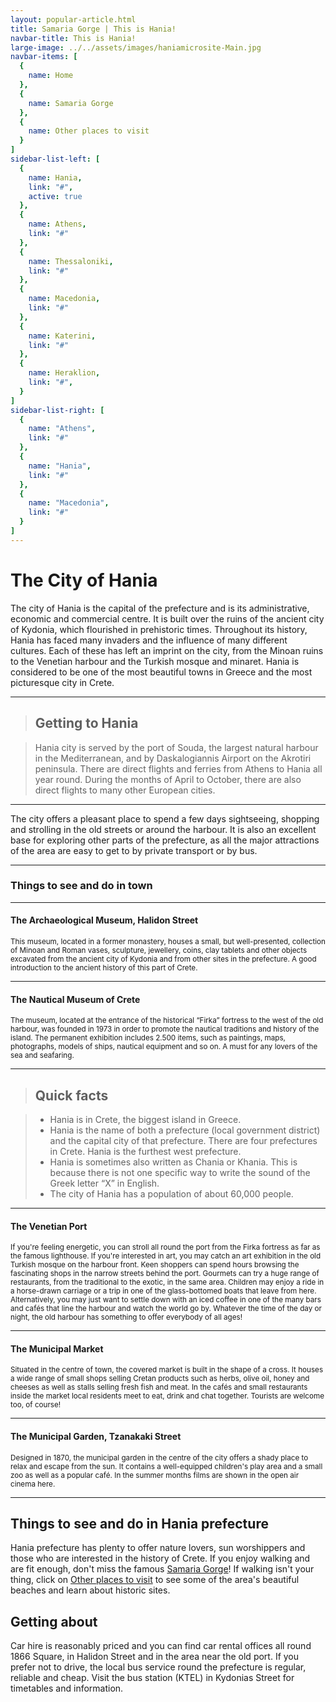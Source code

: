 ```yaml
---
layout: popular-article.html
title: Samaria Gorge | This is Hania!
navbar-title: This is Hania!
large-image: ../../assets/images/haniamicrosite-Main.jpg
navbar-items: [
  {
    name: Home
  },
  {
    name: Samaria Gorge
  },
  {
    name: Other places to visit
  }
]
sidebar-list-left: [
  {
    name: Hania,
    link: "#",
    active: true
  },
  {
    name: Athens,
    link: "#"
  },
  {
    name: Thessaloniki,
    link: "#"
  },
  {
    name: Macedonia,
    link: "#"
  },
  {
    name: Katerini,
    link: "#"
  },
  {
    name: Heraklion,
    link: "#",
  }
]
sidebar-list-right: [
  {
    name: "Athens",
    link: "#"
  },
  {
    name: "Hania",
    link: "#"
  },
  {
    name: "Macedonia",
    link: "#"
  }
]
---
```


# The City of Hania

The city of Hania is the capital of the prefecture and is its administrative, economic and commercial centre. It is built over the ruins of the ancient city of Kydonia, which flourished in prehistoric times. Throughout its history, Hania has faced many invaders and the influence of many different cultures. Each of these has left an imprint on the city, from the Minoan ruins to the Venetian harbour and the Turkish mosque and minaret. Hania is considered to be one of the most beautiful towns in Greece and the most picturesque city in Crete.

***
> ## Getting to Hania

>Hania city is served by the port of Souda, the largest natural harbour in the Mediterranean, and by Daskalogiannis Airport on the Akrotiri peninsula. There are direct flights and ferries from Athens to Hania all year round. During the months of April to October, there are also direct flights to many other European cities.

***

The city offers a pleasant place to spend a few days sightseeing, shopping and strolling in the old streets or around the harbour. It is also an excellent base for exploring other parts of the prefecture, as all the major attractions of the area are easy to get to by private transport or by bus.

***
### Things to see and do in town

***

#### The Archaeological Museum, Halidon Street

<small>This museum, located in a former monastery, houses a small, but well-presented, collection of Minoan and Roman vases, sculpture, jewellery, coins, clay tablets and other objects excavated from the ancient city of Kydonia and from other sites in the prefecture. A good introduction to the ancient history of this part of Crete.</small>

---

#### The Nautical Museum of Crete

<small>The museum, located at the entrance of the historical “Firka” fortress to the west of the old harbour, was founded in 1973 in order to promote the nautical traditions and history of the island. The permanent exhibition includes 2.500 items, such as paintings, maps, photographs, models of ships, nautical equipment and so on. A must for any lovers of the sea and seafaring.</small>

***
> ## Quick facts

>*   Hania is in Crete, the biggest island in Greece.
>*   Hania is the name of both a prefecture (local government district) and the capital city of that prefecture. There are four prefectures in Crete. Hania is the furthest west prefecture.
>*   Hania is sometimes also written as Chania or Khania. This is because there is not one specific way to write the sound of the Greek letter “X” in English.
>*   The city of Hania has a population of about 60,000 people.

***

#### The Venetian Port

<small> If you're feeling energetic, you can stroll all round the port from the Firka fortress as far as the famous lighthouse. If you're interested in art, you may catch an art exhibition in the old Turkish mosque on the harbour front. Keen shoppers can spend hours browsing the fascinating shops in the narrow streets behind the port. Gourmets can try a huge range of restaurants, from the traditional to the exotic, in the same area. Children may enjoy a ride in a horse-drawn carriage or a trip in one of the glass-bottomed boats that leave from here. Alternatively, you may just want to settle down with an iced coffee in one of the many bars and cafés that line the harbour and watch the world go by. Whatever the time of the day or night, the old harbour has something to offer everybody of all ages!</small>

***
#### The Municipal Market

<small>Situated in the centre of town, the covered market is built in the shape of a cross. It houses a wide range of small shops selling Cretan products such as herbs, olive oil, honey and cheeses as well as stalls selling fresh fish and meat. In the cafés and small restaurants inside the market local residents meet to eat, drink and chat together. Tourists are welcome too, of course!</small>

***
#### The Municipal Garden, Tzanakaki Street

<small>Designed in 1870, the municipal garden in the centre of the city offers a shady place to relax and escape from the sun. It contains a well-equipped children's play area and a small zoo as well as a popular café. In the summer months films are shown in the open air cinema here.</small>

***
## Things to see and do in Hania prefecture

Hania prefecture has plenty to offer nature lovers, sun worshippers and those who are interested in the history of Crete. If you enjoy walking and are fit enough, don't miss the famous [Samaria Gorge](gorge)! If walking isn't your thing, click on [Other places to visit](other) to see some of the area's beautiful beaches and learn about historic sites.

## Getting about

Car hire is reasonably priced and you can find car rental offices all round 1866 Square, in Halidon Street and in the area near the old port. If you prefer not to drive, the local bus service round the prefecture is regular, reliable and cheap. Visit the bus station (KTEL) in Kydonias Street for timetables and information.
